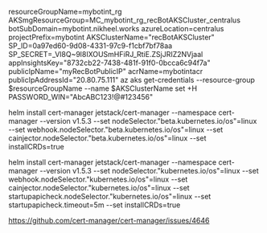resourceGroupName=mybotint_rg
AKSmgResourceGroup=MC_mybotint_rg_recBotAKSCluster_centralus
botSubDomain=mybotint.nikheel.works
azureLocation=centralus
projectPrefix=mybotint
AKSClusterName="recBotAKSCluster"
SP_ID=0a97ed60-9d08-4331-97c9-f1cbf7bf78aa
SP_SECRET=_Vl8Q~9l8IXOUSmHFiRJ_RtiE.ZSjJRIZ2NVjaal
appInsightsKey="8732cb22-7438-481f-91f0-0bcca6c94f7a"
publicIpName="myRecBotPublicIP"
acrName=mybotintacr
publicIpAddressId="20.80.75.111"
az aks get-credentials --resource-group $resourceGroupName --name $AKSClusterName
set +H
PASSWORD_WIN="AbcABC123!@#123456"

helm install cert-manager jetstack/cert-manager --namespace cert-manager --version v1.5.3 --set nodeSelector."beta\.kubernetes\.io/os"=linux --set webhook.nodeSelector."beta\.kubernetes\.io/os"=linux --set cainjector.nodeSelector."beta\.kubernetes\.io/os"=linux --set installCRDs=true


helm install cert-manager jetstack/cert-manager --namespace cert-manager --version v1.5.3 --set nodeSelector."kubernetes\.io/os"=linux --set webhook.nodeSelector."kubernetes\.io/os"=linux --set cainjector.nodeSelector."kubernetes\.io/os"=linux --set startupapicheck.nodeSelector."kubernetes\.io/os"=linux --set startupapicheck.timeout=5m --set installCRDs=true

https://github.com/cert-manager/cert-manager/issues/4646